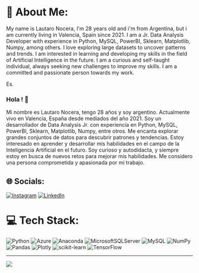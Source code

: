 # 💫 About Me:
My name is Lautaro Nocera, I'm 28 years old and i'm from Argentina, but i am currently living in Valencia, Spain since 2021. I am a Jr. Data Analysis Developer with experience in Python, MySQL, PowerBI, Sklearn, Matplotlib, Numpy, among others. I love exploring large datasets to uncover patterns and trends. I am interested in learning and developing my skills in the field of Artificial Intelligence in the future. I am a curious and self-taught individual, always seeking new challenges to improve my skills. I am a committed and passionate person towards my work.

Es.
### Hola ! 👋
Mi nombre es Lautaro Nocera, tengo 28 años y soy argentino. Actualmente vivo en Valencia, España desde mediados del año 2021.
Soy un desarrollador de Data Analysis Jr. con experiencia en Python, MySQL, PowerBI, Sklearn, Matplotlib, Numpy, entre otros. Me encanta explorar grandes conjuntos de datos para descubrir patrones y tendencias. Estoy interesado en aprender y desarrollar mis habilidades en el campo de la Inteligencia Artificial en el futuro. Soy curioso y autodidacta, y siempre estoy en busca de nuevos retos para mejorar mis habilidades. Me considero una persona comprometida y apasionada por mi trabajo.


## 🌐 Socials:
[![Instagram](https://img.shields.io/badge/Instagram-%23E4405F.svg?logo=Instagram&logoColor=white)](https://instagram.com/lautanocera/) [![LinkedIn](https://img.shields.io/badge/LinkedIn-%230077B5.svg?logo=linkedin&logoColor=white)](https://linkedin.com/in/lautaro-nocera/) 

# 💻 Tech Stack:
![Python](https://img.shields.io/badge/python-3670A0?style=flat-square&logo=python&logoColor=ffdd54) ![Azure](https://img.shields.io/badge/azure-%230072C6.svg?style=flat-square&logo=azure-devops&logoColor=white) ![Anaconda](https://img.shields.io/badge/Anaconda-%2344A833.svg?style=flat-square&logo=anaconda&logoColor=white) ![MicrosoftSQLServer](https://img.shields.io/badge/Microsoft%20SQL%20Sever-CC2927?style=flat-square&logo=microsoft%20sql%20server&logoColor=white) ![MySQL](https://img.shields.io/badge/mysql-%2300f.svg?style=flat-square&logo=mysql&logoColor=white) ![NumPy](https://img.shields.io/badge/numpy-%23013243.svg?style=flat-square&logo=numpy&logoColor=white) ![Pandas](https://img.shields.io/badge/pandas-%23150458.svg?style=flat-square&logo=pandas&logoColor=white) ![Plotly](https://img.shields.io/badge/Plotly-%233F4F75.svg?style=flat-square&logo=plotly&logoColor=white) ![scikit-learn](https://img.shields.io/badge/scikit--learn-%23F7931E.svg?style=flat-square&logo=scikit-learn&logoColor=white) ![TensorFlow](https://img.shields.io/badge/TensorFlow-%23FF6F00.svg?style=flat-square&logo=TensorFlow&logoColor=white)
<!--# 📊 GitHub Stats:
![](https://github-readme-stats.vercel.app/api?username=LautaroNocera&theme=dark&hide_border=true&include_all_commits=false&count_private=false)<br/>
![](https://github-readme-streak-stats.herokuapp.com/?user=LautaroNocera&theme=dark&hide_border=true)<br/>
![](https://github-readme-stats.vercel.app/api/top-langs/?username=LautaroNocera&theme=dark&hide_border=true&include_all_commits=false&count_private=false&layout=compact)
-->
---
[![](https://visitcount.itsvg.in/api?id=LautaroNocera&icon=0&color=0)](https://visitcount.itsvg.in)

<!-- Proudly created with GPRM ( https://gprm.itsvg.in ) 
-->



<!--
**LautaroNocera/LautaroNocera** is a ✨ _special_ ✨ repository because its `README.md` (this file) appears on your GitHub profile.

Here are some ideas to get you started:

- 🔭 I’m currently working on ...
- 🌱 I’m currently learning ...
- 👯 I’m looking to collaborate on ...
- 🤔 I’m looking for help with ...
- 💬 Ask me about ...
- 📫 How to reach me: ...
- 😄 Pronouns: ...
- ⚡ Fun fact: ...
-->
